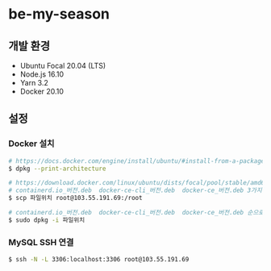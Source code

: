 # be-my-season

## 개발 환경

- Ubuntu Focal 20.04 (LTS)
- Node.js 16.10
- Yarn 3.2
- Docker 20.10

## 설정

### Docker 설치

```bash
# https://docs.docker.com/engine/install/ubuntu/#install-from-a-package
$ dpkg --print-architecture

# https://download.docker.com/linux/ubuntu/dists/focal/pool/stable/amd64/
# containerd.io_버전.deb  docker-ce-cli_버전.deb  docker-ce_버전.deb 3가지 파일 다운로드
$ scp 파일위치 root@103.55.191.69:/root

# containerd.io_버전.deb  docker-ce-cli_버전.deb  docker-ce_버전.deb 순으로 설치
$ sudo dpkg -i 파일위치
```

### MySQL SSH 연결

```bash
$ ssh -N -L 3306:localhost:3306 root@103.55.191.69
```
